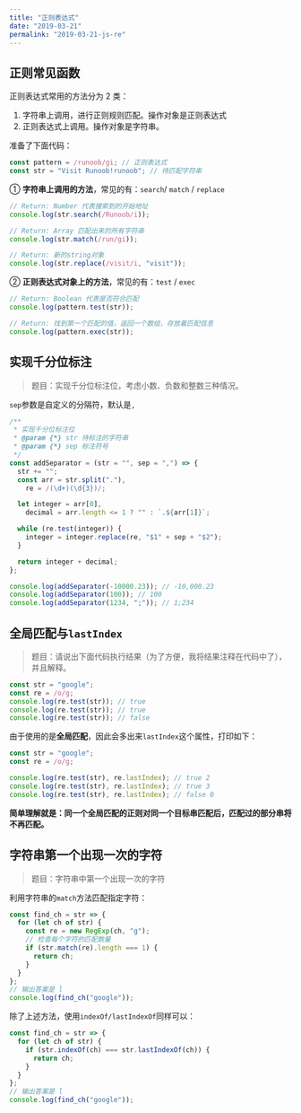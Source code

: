 ```yaml
---
title: "正则表达式"
date: "2019-03-21"
permalink: "2019-03-21-js-re"
---
```


## 正则常见函数

正则表达式常用的方法分为 2 类：

1. 字符串上调用，进行正则规则匹配。操作对象是正则表达式
2. 正则表达式上调用。操作对象是字符串。

准备了下面代码：

```javascript
const pattern = /runoob/gi; // 正则表达式
const str = "Visit Runoob!runoob"; // 待匹配字符串
```

① **字符串上调用的方法**，常见的有：`search`/ `match` / `replace`

```javascript
// Return: Number 代表搜索到的开始地址
console.log(str.search(/Runoob/i));

// Return: Array 匹配出来的所有字符串
console.log(str.match(/run/gi));

// Return: 新的string对象
console.log(str.replace(/visit/i, "visit"));
```

② **正则表达式对象上的方法**，常见的有：`test` / `exec`

```javascript
// Return: Boolean 代表是否符合匹配
console.log(pattern.test(str));

// Return: 找到第一个匹配的值，返回一个数组，存放着匹配信息
console.log(pattern.exec(str));
```

## 实现千分位标注

> 题目：实现千分位标注位，考虑小数、负数和整数三种情况。

`sep`参数是自定义的分隔符，默认是`,`

```javascript
/**
 * 实现千分位标注位
 * @param {*} str 待标注的字符串
 * @param {*} sep 标注符号
 */
const addSeparator = (str = "", sep = ",") => {
  str += "";
  const arr = str.split("."),
    re = /(\d+)(\d{3})/;

  let integer = arr[0],
    decimal = arr.length <= 1 ? "" : `.${arr[1]}`;

  while (re.test(integer)) {
    integer = integer.replace(re, "$1" + sep + "$2");
  }

  return integer + decimal;
};

console.log(addSeparator(-10000.23)); // -10,000.23
console.log(addSeparator(100)); // 100
console.log(addSeparator(1234, ";")); // 1;234
```

## 全局匹配与`lastIndex`

> 题目：请说出下面代码执行结果（为了方便，我将结果注释在代码中了），并且解释。

```javascript
const str = "google";
const re = /o/g;
console.log(re.test(str)); // true
console.log(re.test(str)); // true
console.log(re.test(str)); // false
```

由于使用的是**全局匹配**，因此会多出来`lastIndex`这个属性，打印如下：

```javascript
const str = "google";
const re = /o/g;

console.log(re.test(str), re.lastIndex); // true 2
console.log(re.test(str), re.lastIndex); // true 3
console.log(re.test(str), re.lastIndex); // false 0
```

**简单理解就是：同一个全局匹配的正则对同一个目标串匹配后，匹配过的部分串将不再匹配。**

## 字符串第一个出现一次的字符

> 题目：字符串中第一个出现一次的字符

利用字符串的`match`方法匹配指定字符：

```javascript
const find_ch = str => {
  for (let ch of str) {
    const re = new RegExp(ch, "g");
    // 检查每个字符的匹配数量
    if (str.match(re).length === 1) {
      return ch;
    }
  }
};
// 输出答案是 l
console.log(find_ch("google"));
```

除了上述方法，使用`indexOf/lastIndexOf`同样可以：

```javascript
const find_ch = str => {
  for (let ch of str) {
    if (str.indexOf(ch) === str.lastIndexOf(ch)) {
      return ch;
    }
  }
};
// 输出答案是 l
console.log(find_ch("google"));
```
